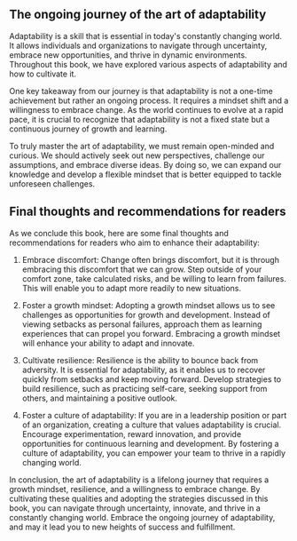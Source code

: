 
The ongoing journey of the art of adaptability
----------------------------------------------

Adaptability is a skill that is essential in today's constantly changing world. It allows individuals and organizations to navigate through uncertainty, embrace new opportunities, and thrive in dynamic environments. Throughout this book, we have explored various aspects of adaptability and how to cultivate it.

One key takeaway from our journey is that adaptability is not a one-time achievement but rather an ongoing process. It requires a mindset shift and a willingness to embrace change. As the world continues to evolve at a rapid pace, it is crucial to recognize that adaptability is not a fixed state but a continuous journey of growth and learning.

To truly master the art of adaptability, we must remain open-minded and curious. We should actively seek out new perspectives, challenge our assumptions, and embrace diverse ideas. By doing so, we can expand our knowledge and develop a flexible mindset that is better equipped to tackle unforeseen challenges.

Final thoughts and recommendations for readers
----------------------------------------------

As we conclude this book, here are some final thoughts and recommendations for readers who aim to enhance their adaptability:

1. Embrace discomfort: Change often brings discomfort, but it is through embracing this discomfort that we can grow. Step outside of your comfort zone, take calculated risks, and be willing to learn from failures. This will enable you to adapt more readily to new situations.

2. Foster a growth mindset: Adopting a growth mindset allows us to see challenges as opportunities for growth and development. Instead of viewing setbacks as personal failures, approach them as learning experiences that can propel you forward. Embracing a growth mindset will enhance your ability to adapt and innovate.

3. Cultivate resilience: Resilience is the ability to bounce back from adversity. It is essential for adaptability, as it enables us to recover quickly from setbacks and keep moving forward. Develop strategies to build resilience, such as practicing self-care, seeking support from others, and maintaining a positive outlook.

4. Foster a culture of adaptability: If you are in a leadership position or part of an organization, creating a culture that values adaptability is crucial. Encourage experimentation, reward innovation, and provide opportunities for continuous learning and development. By fostering a culture of adaptability, you can empower your team to thrive in a rapidly changing world.

In conclusion, the art of adaptability is a lifelong journey that requires a growth mindset, resilience, and a willingness to embrace change. By cultivating these qualities and adopting the strategies discussed in this book, you can navigate through uncertainty, innovate, and thrive in a constantly changing world. Embrace the ongoing journey of adaptability, and may it lead you to new heights of success and fulfillment.
